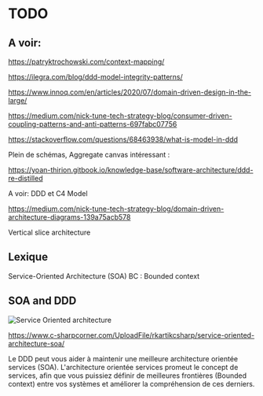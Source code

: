 # TODO


## A voir:

https://patryktrochowski.com/context-mapping/

https://ilegra.com/blog/ddd-model-integrity-patterns/

https://www.innoq.com/en/articles/2020/07/domain-driven-design-in-the-large/

https://medium.com/nick-tune-tech-strategy-blog/consumer-driven-coupling-patterns-and-anti-patterns-697fabc07756

https://stackoverflow.com/questions/68463938/what-is-model-in-ddd


Plein de schémas, Aggregate canvas intéressant :

https://yoan-thirion.gitbook.io/knowledge-base/software-architecture/ddd-re-distilled


A voir: DDD et C4 Model

https://medium.com/nick-tune-tech-strategy-blog/domain-driven-architecture-diagrams-139a75acb578

Vertical slice architecture

## Lexique

Service-Oriented Architecture (SOA) 
BC : Bounded context



## SOA and DDD

![Service Oriented architecture](https://github.com/tanguybernard/my-awsome-ddd/assets/14818169/808bc99d-ab78-4bdb-858b-cd59d3ac1494)


https://www.c-sharpcorner.com/UploadFile/rkartikcsharp/service-oriented-architecture-soa/

Le DDD peut vous aider à maintenir une meilleure architecture orientée services (SOA). L'architecture orientée services promeut le concept de services, afin que vous puissiez définir de meilleures frontières (Bounded context) entre vos systèmes et améliorer la compréhension de ces derniers.




